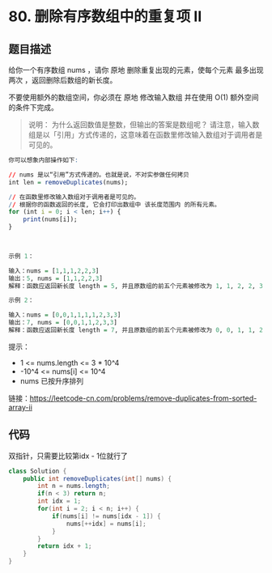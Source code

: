 # 80. 删除有序数组中的重复项 II

## 题目描述

给你一个有序数组 nums ，请你 原地 删除重复出现的元素，使每个元素 最多出现两次 ，返回删除后数组的新长度。

不要使用额外的数组空间，你必须在 原地 修改输入数组 并在使用 O(1) 额外空间的条件下完成。

> 说明：
> 为什么返回数值是整数，但输出的答案是数组呢？
> 请注意，输入数组是以「引用」方式传递的，这意味着在函数里修改输入数组对于调用者是可见的。

```r
你可以想象内部操作如下:

// nums 是以“引用”方式传递的。也就是说，不对实参做任何拷贝
int len = removeDuplicates(nums);

// 在函数里修改输入数组对于调用者是可见的。
// 根据你的函数返回的长度, 它会打印出数组中 该长度范围内 的所有元素。
for (int i = 0; i < len; i++) {
    print(nums[i]);
}

 

示例 1：

输入：nums = [1,1,1,2,2,3]
输出：5, nums = [1,1,2,2,3]
解释：函数应返回新长度 length = 5, 并且原数组的前五个元素被修改为 1, 1, 2, 2, 3 。 不需要考虑数组中超出新长度后面的元素。

示例 2：

输入：nums = [0,0,1,1,1,1,2,3,3]
输出：7, nums = [0,0,1,1,2,3,3]
解释：函数应返回新长度 length = 7, 并且原数组的前五个元素被修改为 0, 0, 1, 1, 2, 3, 3 。 不需要考虑数组中超出新长度后面的元素。
```
 

提示：

- 1 <= nums.length <= 3 * 10^4
- -10^4 <= nums[i] <= 10^4
- nums 已按升序排列

链接：https://leetcode-cn.com/problems/remove-duplicates-from-sorted-array-ii

## 代码

双指针，只需要比较第idx - 1位就行了

```java
class Solution {
    public int removeDuplicates(int[] nums) {
        int n = nums.length;
        if(n < 3) return n;
        int idx = 1;
        for(int i = 2; i < n; i++) {
            if(nums[i] != nums[idx - 1]) {
                nums[++idx] = nums[i];
            }
        }
        return idx + 1;
    }
}
```